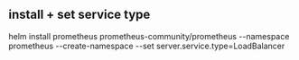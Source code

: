 ## install + set service type
helm install prometheus prometheus-community/prometheus  --namespace prometheus --create-namespace --set server.service.type=LoadBalancer